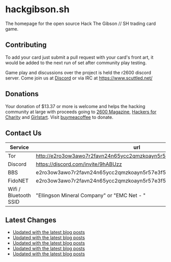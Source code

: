 # hackgibson.sh
The homepage for the open source Hack The Gibson // SH trading card game.


## Contributing

To add your card just submit a pull request with your card's front art, it would be added to the next run of set after community play testing.

Game play and discussions over the project is held the r2600 discord server. Come join us at [Discord](https://discord.com/invite/9hABUzz) or via IRC at https://www.scuttled.net/


## Donations

Your donation of $13.37 or more is welcome and helps the hacking community at large with proceeds going to [2600 Magazine](https://2600.com/), [Hackers for Charity](https://hackersforcharity.org) and [Girlstart](https://girlstart.org).  Visit [buymeacoffee](https://www.buymeacoffee.com/hackgibson.sh) to donate.


## Contact Us

Service | url
-|-
Tor | http://e2ro3ow3awo7r2favn24n65ycc2qmzkoayn5r57e3f56nvjwdcgg32ad.onion
Discord | https://discord.com/invite/9hABUzz
BBS | e2ro3ow3awo7r2favn24n65ycc2qmzkoayn5r57e3f56nvjwdcgg32ad.onion:23
FidoNET | e2ro3ow3awo7r2favn24n65ycc2qmzkoayn5r57e3f56nvjwdcgg32ad.onion:24554
Wifi / Bluetooth SSID | "Ellingson Mineral Company" or "EMC Net - <fidonet address>"

## Latest Changes
<!-- BLOG-POST-LIST:START -->
- [Updated with the latest blog posts](https://github.com/DFW2600/hackgibson.sh/commit/b6bb4692269804998be15c2ab5773e4e63c8256c)
- [Updated with the latest blog posts](https://github.com/DFW2600/hackgibson.sh/commit/df14ae920b7ba255be0cf130bd01d07086e94e85)
- [Updated with the latest blog posts](https://github.com/DFW2600/hackgibson.sh/commit/c4528c8b40f4832e97bff5c545d969002d7ba9c0)
- [Updated with the latest blog posts](https://github.com/DFW2600/hackgibson.sh/commit/7f09df0cd86e8026f20ee08b1c0f48f4b6f05a7e)
- [Updated with the latest blog posts](https://github.com/DFW2600/hackgibson.sh/commit/6e54fba4554b7f3a8d16f349fcb39dddd67b66b9)
<!-- BLOG-POST-LIST:END -->
